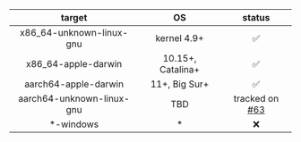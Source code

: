 |          target           |        OS         |                             status                             |
| :-----------------------: | :---------------: | :------------------------------------------------------------: |
| x86_64-unknown-linux-gnu  |    kernel 4.9+    |                               ✅                               |
|    x86_64-apple-darwin    | 10.15+, Catalina+ |                               ✅                               |
|   aarch64-apple-darwin    |   11+, Big Sur+   |                               ✅                               |
| aarch64-unknown-linux-gnu |        TBD        | tracked on [#63](https://github.com/apache/incubator-horaedb/issues/63) |
|        \*-windows         |        \*         |                               ❌                               |
